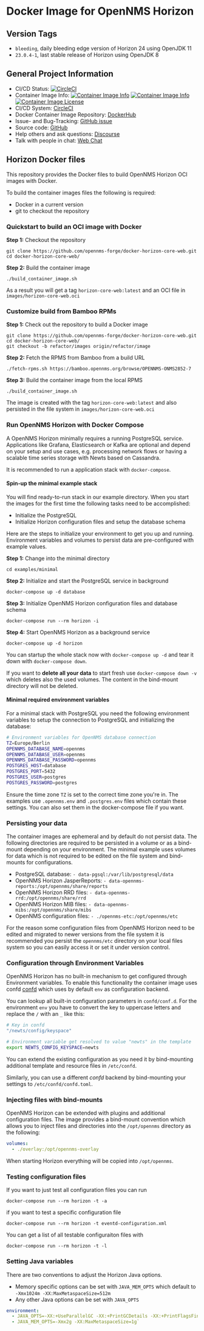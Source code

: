 # Docker Image for OpenNMS Horizon

## Version Tags

* `bleeding`, daily bleeding edge version of Horizon 24 using OpenJDK 11
* `23.0.4-1`, last stable release of Horizon using OpenJDK 8

## General Project Information

* CI/CD Status: [![CircleCI](https://circleci.com/gh/opennms-forge/docker-horizon-core-web.svg?style=svg)](https://circleci.com/gh/opennms-forge/docker-horizon-core-web)
* Container Image Info: [![Container Image Info](https://images.microbadger.com/badges/version/opennms/horizon-core-web.svg)](https://microbadger.com/images/opennms/horizon-core-web "Get your own version badge on microbadger.com") [![Container Image Info](https://images.microbadger.com/badges/image/opennms/horizon-core-web.svg)](https://microbadger.com/images/opennms/horizon-core-web "Get your own image badge on microbadger.com") [![Container Image License](https://images.microbadger.com/badges/license/opennms/horizon-core-web.svg)](https://microbadger.com/images/opennms/horizon-core-web "Get your own license badge on microbadger.com")
* CI/CD System: [CircleCI]
* Docker Container Image Repository: [DockerHub]
* Issue- and Bug-Tracking: [GitHub issue]
* Source code: [GitHub]
* Help others and ask questions: [Discourse]
* Talk with people in chat: [Web Chat]

## Horizon Docker files

This repository provides the Docker files to build OpenNMS Horizon OCI images with Docker.

To build the container images files the following is required:

* Docker in a current version
* git to checkout the repository

### Quickstart to build an OCI image with Docker

**Step 1:** Checkout the repository

```shell
git clone https://github.com/opennms-forge/docker-horizon-core-web.git
cd docker-horizon-core-web/
```

**Step 2:** Build the container image

```shell
./build_container_image.sh
```

As a result you will get a tag `horizon-core-web:latest` and an OCI file in `images/horizon-core-web.oci`

### Customize build from Bamboo RPMs

**Step 1:** Check out the repository to build a Docker image

```shell
git clone https://github.com/opennms-forge/docker-horizon-core-web.git
cd docker-horizon-core-web/
git checkout -b refactor/images origin/refactor/image
```

**Step 2:** Fetch the RPMS from Bamboo from a build URL

```shell
./fetch-rpms.sh https://bamboo.opennms.org/browse/OPENNMS-ONMS2852-7
```

**Step 3:** Build the container image from the local RPMS

```shell
./build_container_image.sh
```

The image is created with the tag `horizon-core-web:latest` and also persisted in the file system in `images/horizon-core-web.oci`

### Run OpenNMS Horizon with Docker Compose

A OpenNMS Horizon minimally requires a running PostgreSQL service.
Applications like Grafana, Elasticsearch or Kafka are optional and depend on your setup and use cases, e.g. processing network flows or having a scalable time series storage with Newts based on Cassandra.

It is recommended to run a application stack with `docker-compose`.

#### Spin-up the minimal example stack

You will find ready-to-run stack in our example directory.
When you start the images for the first time the following tasks need to be accomplished:

* Initialize the PostgreSQL
* Initialize Horizon configuration files and setup the database schema

Here are the steps to initialize your environment to get you up and running.
Environment variables and volumes to persist data are pre-configured with example values.

**Step 1:** Change into the minimal directory

```
cd examples/minimal
```

**Step 2:** Initialize and start the PostgreSQL service in background

```
docker-compose up -d database
```

**Step 3:** Initialize OpenNMS Horizon configuration files and database schema

```
docker-compose run --rm horizon -i
```

**Step 4:** Start OpenNMS Horizon as a background service

```
docker-compose up -d horizon
```

You can startup the whole stack now with `docker-compose up -d` and tear it down with `docker-compose down`.

If you want to **delete all your data** to start fresh use `docker-compose down -v` which deletes also the used volumes.
The content in the bind-mount directory will not be deleted.

#### Minimal required environment variables

For a minimal stack with PostgreSQL you need the following environment variables to setup the connection to PostgreSQL and initializing the database:

```bash
# Environment variables for OpenNMS database connection
TZ=Europe/Berlin
OPENNMS_DATABASE_NAME=opennms
OPENNMS_DATABASE_USER=opennms
OPENNMS_DATABASE_PASSWORD=opennms
POSTGRES_HOST=database
POSTGRES_PORT=5432
POSTGRES_USER=postgres
POSTGRES_PASSWORD=postgres
```

Ensure the time zone `TZ` is set to the correct time zone you're in.
The examples use `.opennms.env` and `.postgres.env` files which contain these settings.
You can also set them in the docker-compose file if you want.

### Persisting your data

The container images are ephemeral and by default do not persist data.
The following directories are required to be persisted in a volume or as a bind-mount depending on your environment.
The minimal example uses volumes for data which is not required to be edited on the file system and bind-mounts for configurations.

* PostgreSQL database: `- data-pgsql:/var/lib/postgresql/data`
* OpenNMS Horizon JasperReports: `- data-opennms-reports:/opt/opennms/share/reports`
* OpenNMS Horizon RRD files: `- data-opennms-rrd:/opt/opennms/share/rrd`
* OpenNMS Horizon MIB files: `- data-opennms-mibs:/opt/opennms/share/mibs`
* OpenNMS configuration files: `- ./opennms-etc:/opt/opennms/etc`
      

For the reason some configuration files from OpenNMS Horizon need to be edited and migrated to newer versions from the file system it is recommended you persist the `opennms/etc` directory on your local files system so you can easily access it or set it under version control.

### Configuration through Environment Variables

OpenNMS Horizon has no built-in mechanism to get configured through Environment variables.
To enable this functionality the container image uses confd [confd] which uses by default `env` as configuration backend.

You can lookup all built-in configuration parameters in `confd/conf.d`. For the environment `env` you have to convert the key to uppercase letters and replace the `/` with an `_` like this:

```bash
# Key in confd
"/newts/config/keyspace"

# Environment variable get resolved to value "newts" in the template
export NEWTS_CONFIG_KEYSPACE=newts
```

You can extend the existing configuration as you need it by bind-mounting additional template and resource files in `/etc/confd`.

Similarly, you can use a different _confd_ backend by bind-mounting your settings to `/etc/confd/confd.toml`.

### Injecting files with bind-mounts

OpenNMS Horizon can be extended with plugins and additional configuration files.
The image provides a bind-mount convention which allows you to inject files and directories into the `/opt/opennms` directory as the following:

```yaml
volumes:
  - ./overlay:/opt/opennms-overlay
```

When starting Horizon everything will be copied into `/opt/opennms`.

### Testing configuration files

If you want to just test all configuration files you can run

```
docker-compose run --rm horizon -t -a
```

if you want to test a specific configuration file

```
docker-compose run --rm horizon -t eventd-configuration.xml
```

You can get a list of all testable configuraiton files with

```
docker-compose run --rm horizon -t -l
```

### Setting Java variables

There are two conventions to adjust the Horizon Java options.

* Memory specific options can be set with `JAVA_MEM_OPTS` which default to `-Xmx1024m -XX:MaxMetaspaceSize=512m`
* Any other Java options can be set with `JAVA_OPTS`

```yaml
environment:
  - JAVA_OPTS=-XX:+UseParallelGC -XX:+PrintGCDetails -XX:+PrintFlagsFinal
  - JAVA_MEM_OPTS=-Xmx2g -XX:MaxMetaspaceSize=1g`
```

[GitHub]: https://github.com/opennms-forge/docker-horizon-core-web.git
[DockerHub]: https://hub.docker.com/r/opennms/horizon-core-web
[GitHub issue]: https://github.com/opennms-forge/docker-horizon-core-web
[CircleCI]: https://circleci.com/gh/opennms-forge/docker-horizon-core-web
[Discourse]: https://opennms.discourse.group
[Web Chat]: https://chats.opennms.org/opennms-discuss
[confd]: http://www.confd.io
